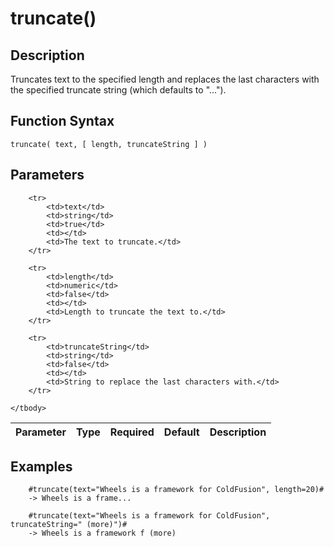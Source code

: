 # truncate()

## Description
Truncates text to the specified length and replaces the last characters with the specified truncate string (which defaults to "...").

## Function Syntax
	truncate( text, [ length, truncateString ] )


## Parameters
<table>
	<thead>
		<tr>
			<th>Parameter</th>
			<th>Type</th>
			<th>Required</th>
			<th>Default</th>
			<th>Description</th>
		</tr>
	</thead>
	<tbody>
		
		<tr>
			<td>text</td>
			<td>string</td>
			<td>true</td>
			<td></td>
			<td>The text to truncate.</td>
		</tr>
		
		<tr>
			<td>length</td>
			<td>numeric</td>
			<td>false</td>
			<td></td>
			<td>Length to truncate the text to.</td>
		</tr>
		
		<tr>
			<td>truncateString</td>
			<td>string</td>
			<td>false</td>
			<td></td>
			<td>String to replace the last characters with.</td>
		</tr>
		
	</tbody>
</table>


## Examples
	
		#truncate(text="Wheels is a framework for ColdFusion", length=20)#
		-> Wheels is a frame...

		#truncate(text="Wheels is a framework for ColdFusion", truncateString=" (more)")#
		-> Wheels is a framework f (more)
